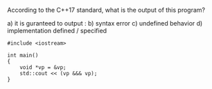 According to the C++17 standard, what is the output of this program?

a) it is guranteed to output : 
b) syntax error
c) undefined behavior
d) implementation defined / specified

```
#include <iostream>

int main() 
{
	void *vp = &vp;
	std::cout << (vp &&& vp);
}

```
